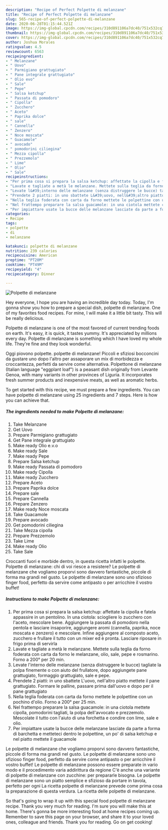 ```yaml
---
description: "Recipe of Perfect Polpette di melanzane"
title: "Recipe of Perfect Polpette di melanzane"
slug: 565-recipe-of-perfect-polpette-di-melanzane
date: 2020-06-28T01:15:44.521Z
image: https://img-global.cpcdn.com/recipes/310d891106a7dc40/751x532cq70/polpette-di-melanzane-recipe-main-photo.jpg
thumbnail: https://img-global.cpcdn.com/recipes/310d891106a7dc40/751x532cq70/polpette-di-melanzane-recipe-main-photo.jpg
cover: https://img-global.cpcdn.com/recipes/310d891106a7dc40/751x532cq70/polpette-di-melanzane-recipe-main-photo.jpg
author: Joshua Morales
ratingvalue: 4.5
reviewcount: 6563
recipeingredient:
- " Melanzane"
- " Uovo"
- " Parmigiano grattugiato"
- " Pane integrale grattugiato"
- " Olio evo"
- " Sale"
- " Pepe"
- " Salsa ketchup"
- " Passata di pomodoro"
- " Cipolla"
- " Zucchero"
- " Aceto"
- " Paprika dolce"
- " sale"
- " Cannella"
- " Zenzero"
- " Noce moscata"
- " Guacamole"
- " avocado"
- " pomodorini ciliegina"
- " Mezza cipolla"
- " Prezzemolo"
- " Lime"
- " Olio"
- " Sale"
recipeinstructions:
- "Per prima cosa si prepara la salsa ketchup: affettate la cipolla e fatela appassire in un pentolino. In una ciotola: sciogliere lo zucchero con l&#39;aceto, mescolare bene. Aggiungere la passata di pomodoro nella pentola e lasciare insaporire, aggiungere aromi (cannella, paprika, noce moscata e zenzero) e mescolare. Infine aggiungere al composto aceto, zucchero e frullare il tutto con un mixer ed è pronta. Lasciare riposare in frigo prima di servirla"
- "Lavate e tagliate a metà le melanzane. Mettete sulla teglia da forno foderata con carta da forno le melanzane, olio, sale, pepe e rosmarino. Forno a 200° per 20 min."
- "Levate l&#39;interno delle melanzane (senza distruggere le bucce) tagliate la polpa finemente o con aiuto del frullatore, dopo aggiungete pane grattugiato, formaggio grattugiato, sale e pepe."
- "Prendete 2 piatti: in uno sbattete L&#39;uovo, nell&#39;altro piatto mettete il pane grattugiato. Formare le palline, passare prima dall&#39;uovo e dopo per il pane grattugiato"
- "Nella teglia foderata con carta da forno mettete le polpettine con un pochino d&#39;olio. Forno a 200° per 25 min."
- "Nel frattempo preparare la salsa guacamole: in una ciotola mettete cipolla, pomodorini tagliati, la polpa dell&#39;avvocato e prezzemolo. Mescolate il tutto con l&#39;aiuto di una forchetta e condire con lime, sale e olio."
- "Per impiattare usate la bucce delle melanzane lasciate da parte a forma di barchetta e metteteci dentro le polpettine, un po&#39; di salsa ketchup e nel piatto mettete il guacamole"
categories:
- Recipe
tags:
- polpette
- di
- melanzane

katakunci: polpette di melanzane 
nutrition: 239 calories
recipecuisine: American
preptime: "PT20M"
cooktime: "PT49M"
recipeyield: "4"
recipecategory: Dinner

---
```



![Polpette di melanzane](https://img-global.cpcdn.com/recipes/310d891106a7dc40/751x532cq70/polpette-di-melanzane-recipe-main-photo.jpg)

Hey everyone, I hope you are having an incredible day today. Today, I'm gonna show you how to prepare a special dish, polpette di melanzane. One of my favorites food recipes. For mine, I will make it a little bit tasty. This will be really delicious.

Polpette di melanzane is one of the most favored of current trending foods on earth. It's easy, it is quick, it tastes yummy. It's appreciated by millions every day. Polpette di melanzane is something which I have loved my whole life. They're fine and they look wonderful.

Oggi piovono polpette. polpette di melanzane! Piccoli e sfiziosi bocconcini da gustare uno dopo l&#39;altro per assaporare un mix di morbidezza e croccantezza, perfetti da servire come alternativa. Polpettone di melanzane (Italian language &#34;eggplant loaf&#34;) is a peasant dish originally from Levante Genoa, with many variants in other provinces of Liguria. It incorporates fresh summer products and inexpensive meats, as well as aromatic herbs.


To get started with this recipe, we must prepare a few ingredients. You can have polpette di melanzane using 25 ingredients and 7 steps. Here is how you can achieve that.

<!--inarticleads1-->

##### The ingredients needed to make Polpette di melanzane:

1. Take  Melanzane
1. Get  Uovo
1. Prepare  Parmigiano grattugiato
1. Get  Pane integrale grattugiato
1. Make ready  Olio e.v.o
1. Make ready  Sale
1. Make ready  Pepe
1. Prepare  Salsa ketchup
1. Make ready  Passata di pomodoro
1. Make ready  Cipolla
1. Make ready  Zucchero
1. Prepare  Aceto
1. Prepare  Paprika dolce
1. Prepare  sale
1. Prepare  Cannella
1. Prepare  Zenzero
1. Make ready  Noce moscata
1. Take  Guacamole
1. Prepare  avocado
1. Get  pomodorini ciliegina
1. Take  Mezza cipolla
1. Prepare  Prezzemolo
1. Take  Lime
1. Make ready  Olio
1. Take  Sale


Croccanti fuori e morbide dentro, in questa ricetta infatti le polpette. Polpette di melanzane: chi di voi riesce a resistere? Le polpette di melanzane che vogliamo proporvi sono davvero fantastiche, piccole di forma ma grandi nel gusto. Le polpette di melanzane sono uno sfizioso finger food, perfetto da servire come antipasto o per arricchire il vostro buffet! 

<!--inarticleads2-->

##### Instructions to make Polpette di melanzane:

1. Per prima cosa si prepara la salsa ketchup: affettate la cipolla e fatela appassire in un pentolino. In una ciotola: sciogliere lo zucchero con l&#39;aceto, mescolare bene. Aggiungere la passata di pomodoro nella pentola e lasciare insaporire, aggiungere aromi (cannella, paprika, noce moscata e zenzero) e mescolare. Infine aggiungere al composto aceto, zucchero e frullare il tutto con un mixer ed è pronta. Lasciare riposare in frigo prima di servirla
1. Lavate e tagliate a metà le melanzane. Mettete sulla teglia da forno foderata con carta da forno le melanzane, olio, sale, pepe e rosmarino. Forno a 200° per 20 min.
1. Levate l&#39;interno delle melanzane (senza distruggere le bucce) tagliate la polpa finemente o con aiuto del frullatore, dopo aggiungete pane grattugiato, formaggio grattugiato, sale e pepe.
1. Prendete 2 piatti: in uno sbattete L&#39;uovo, nell&#39;altro piatto mettete il pane grattugiato. Formare le palline, passare prima dall&#39;uovo e dopo per il pane grattugiato
1. Nella teglia foderata con carta da forno mettete le polpettine con un pochino d&#39;olio. Forno a 200° per 25 min.
1. Nel frattempo preparare la salsa guacamole: in una ciotola mettete cipolla, pomodorini tagliati, la polpa dell&#39;avvocato e prezzemolo. Mescolate il tutto con l&#39;aiuto di una forchetta e condire con lime, sale e olio.
1. Per impiattare usate la bucce delle melanzane lasciate da parte a forma di barchetta e metteteci dentro le polpettine, un po&#39; di salsa ketchup e nel piatto mettete il guacamole


Le polpette di melanzane che vogliamo proporvi sono davvero fantastiche, piccole di forma ma grandi nel gusto. Le polpette di melanzane sono uno sfizioso finger food, perfetto da servire come antipasto o per arricchire il vostro buffet! Le polpette di melanzane possono essere preparate in vario modo e il procedimento varia addirittura da regione C&#39;è anche una variante di polpette di melanzane con zucchine: per prepararle bisogna. Le polpette di melanzane sono un piatto semplice e sfizioso da portare in tavola, perfetto per ogni La ricetta polpette di melanzane prevede come prima cosa la preparazione di questa verdura. La ricetta delle polpette di melanzane. 

So that's going to wrap it up with this special food polpette di melanzane recipe. Thank you very much for reading. I'm sure you will make this at home. There's gonna be more interesting food at home recipes coming up. Remember to save this page on your browser, and share it to your loved ones, colleague and friends. Thank you for reading. Go on get cooking!
